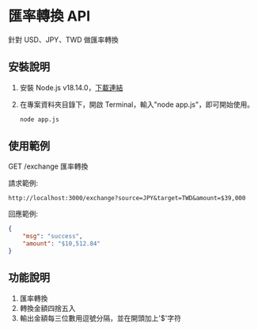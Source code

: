 # 匯率轉換 API

針對 USD、JPY、TWD 做匯率轉換

## 安裝說明

1. 安裝 Node.js v18.14.0，[下載連結](https://nodejs.org/en/blog/release/v18.14.0)

2. 在專案資料夾目錄下，開啟 Terminal，輸入"node app.js"，即可開始使用。
    ```bash
    node app.js
    ```

## 使用範例

GET /exchange 匯率轉換

請求範例:

```link
http://localhost:3000/exchange?source=JPY&target=TWD&amount=$39,000
```

回應範例:

```json
{
    "msg": "success",
    "amount": "$10,512.84"
}
```

## 功能說明

1. 匯率轉換
2. 轉換金額四捨五入
3. 輸出金額每三位數用逗號分隔，並在開頭加上'$'字符
